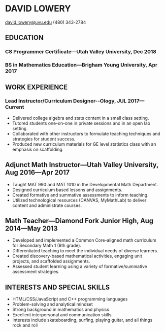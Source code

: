 # DAVID LOWERY
david.lowery@uvu.edu (480) 343-2784
## EDUCATION
### CS Programmer Certificate—Utah Valley University, Dec 2018
### BS in Mathematics Education—Brigham Young University, Apr 2017
## WORK EXPERIENCE
### Lead Instructor/Curriculum Designer--Ology, JUL 2017—Current
* Delivered college algebra and stats content in a small class setting.
* Tutored students one-on-one in private sessions and in an open lab setting.
* Collaborated with other instructors to formulate teaching techniques and strategies for student success.
* Produced new curriculum materials for GE level statistics class with an emphasis on scaffolding.
## Adjunct Math Instructor—Utah Valley University, Aug 2016—Apr 2017
* Taught MAT 990 and MAT 1010 in the Developmental Math Department.
* Designed curriculum based lessons and assignments.
* Created formative and summative assessments to inform teaching.
* Utilized technological resources (CANVAS, MyMathLab) to deliver content and administrate courses.
## Math Teacher—Diamond Fork Junior High, Aug 2014—May 2013
* Developed and implemented a Common Core-aligned math curriculum for Secondary Math 1 (9th grade).
* Differentiated teaching to meet the individual needs of diverse learners.
* Created discovery-based mathematical activities, engaging unit projects, and scaffolded assignments.
* Assessed student learning using a variety of formative/summative assessment strategies.
## INTERESTS AND SPECIAL SKILLS
* HTML/CSS/JavaScript and C++ programming languages
* Problem-solving and analytical mindset
* Strong background in mathematics and physics
* Excellent interpersonal and communication skills
* Interests include skateboarding, surfing, playing guitar, and all things rock and roll